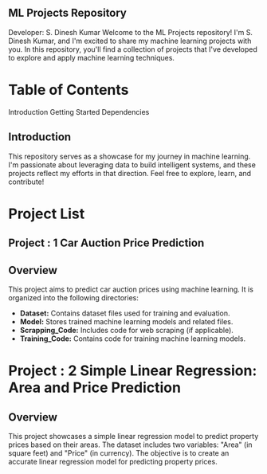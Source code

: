 ##  ML Projects Repository

Developer: S. Dinesh Kumar
Welcome to the ML Projects repository! I'm S. Dinesh Kumar, and I'm excited to share my machine learning projects with you. In this repository, you'll find a collection of projects that I've developed to explore and apply machine learning techniques.

# Table of Contents
Introduction
Getting Started
Dependencies

## Introduction
This repository serves as a showcase for my journey in machine learning. I'm passionate about leveraging data to build intelligent systems, and these projects reflect my efforts in that direction. Feel free to explore, learn, and contribute!

# Project List

## Project : 1 Car Auction Price Prediction

## Overview

This project aims to predict car auction prices using machine learning. It is organized into the following directories:

- **Dataset:** Contains dataset files used for training and evaluation.
- **Model:** Stores trained machine learning models and related files.
- **Scrapping_Code:** Includes code for web scraping (if applicable).
- **Training_Code:** Contains code for training machine learning models.

# Project : 2 Simple Linear Regression: Area and Price Prediction

## Overview

This project showcases a simple linear regression model to predict property prices based on their areas. The dataset includes two variables: "Area" (in square feet) and "Price" (in currency). The objective is to create an accurate linear regression model for predicting property prices.

